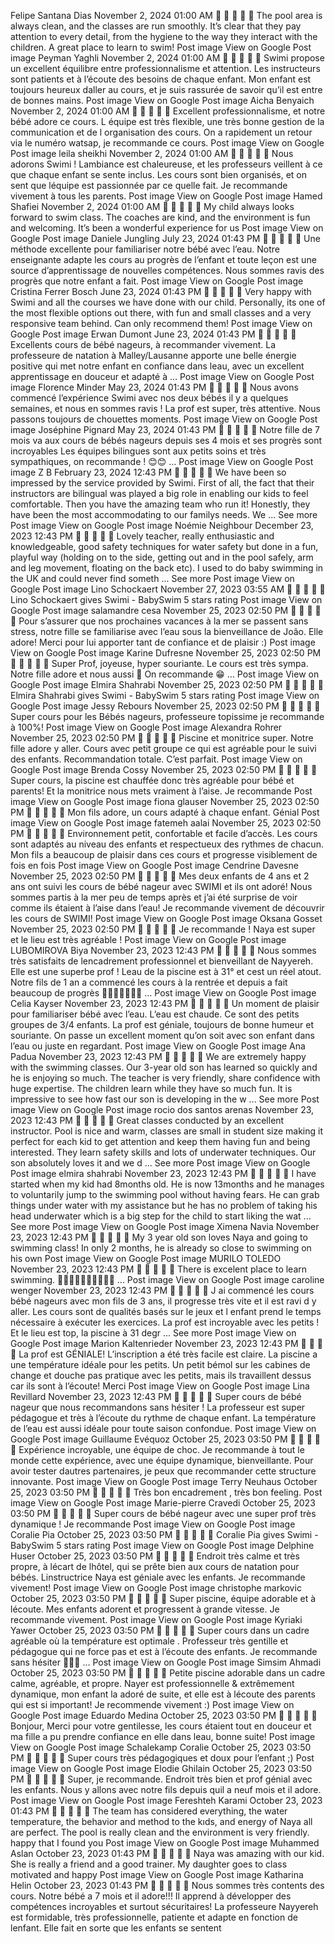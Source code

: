 Felipe Santana Dias
November 2, 2024 01:00 AM
    
The pool area is always clean, and the classes are run smoothly. It’s clear that they pay attention to every detail, from the hygiene to the way they interact with the children. A great place to learn to swim!
Post image View on Google
Post image
Peyman Yaghli
November 2, 2024 01:00 AM
    
Swimi propose un excellent équilibre entre professionnalisme et attention. Les instructeurs sont patients et à l’écoute des besoins de chaque enfant. Mon enfant est toujours heureux daller au cours, et je suis rassurée de savoir qu’il est entre de bonnes mains.
Post image View on Google
Post image
Aicha Benyaich
November 2, 2024 01:00 AM
    
Excellent professionnalisme, et notre bébé adore ce cours. L équipe est très flexible, une très bonne gestion de la communication et de l organisation des cours. On a rapidement un retour via le numéro watsap, je recommande ce cours.
Post image View on Google
Post image
leila sheikhi
November 2, 2024 01:00 AM
    
Nous adorons Swimi ! Lambiance est chaleureuse, et les professeurs veillent à ce que chaque enfant se sente inclus. Les cours sont bien organisés, et on sent que léquipe est passionnée par ce quelle fait. Je recommande vivement à tous les parents.
Post image View on Google
Post image
Hamed Shafiei
November 2, 2024 01:00 AM
    
My child always looks forward to swim class. The coaches are kind, and the environment is fun and welcoming. It’s been a wonderful experience for us
Post image View on Google
Post image
Daniele Jungling
July 23, 2024 01:43 PM
    
Une méthode excellente pour familiariser notre bébé avec l’eau. Notre enseignante adapte les cours au progrès de l’enfant et toute leçon est une source d’apprentissage de nouvelles compétences. Nous sommes ravis des progrès que notre enfant a fait.
Post image View on Google
Post image
Cristina Ferrer Bosch
June 23, 2024 01:43 PM
    
Very happy with Swimi and all the courses we have done with our child. Personally, its one of the most flexible options out there, with fun and small classes and a very responsive team behind. Can only recommend them!
Post image View on Google
Post image
Erwan Dumont
June 23, 2024 01:43 PM
    
Excellents cours de bébé nageurs, à recommander vivement. La professeure de natation à Malley/Lausanne apporte une belle énergie positive qui met notre enfant en confiance dans leau, avec un excellent apprentissage en douceur et adapté à …
Post image View on Google
Post image
Florence Minder
May 23, 2024 01:43 PM
    
Nous avons commencé l’expérience Swimi avec nos deux bébés il y a quelques semaines, et nous en sommes ravis ! La prof est super, très attentive. Nous passons toujours de chouettes moments.
Post image View on Google
Post image
Joséphine Pignard
May 23, 2024 01:43 PM
    
Notre fille de 7 mois va aux cours de bébés nageurs depuis ses 4 mois et ses progrès sont incroyables Les équipes bilingues sont aux petits soins et très sympathiques, on recommande ! 😊😊 …
Post image View on Google
Post image
Z B
February 23, 2024 12:43 PM
    
We have been so impressed by the service provided by Swimi. First of all, the fact that their instructors are bilingual was played a big role in enabling our kids to feel comfortable. Then you have the amazing team who run it! Honestly, they have been the most accommodating to our familys needs. We
... See more
Post image View on Google
Post image
Noémie Neighbour
December 23, 2023 12:43 PM
    
Lovely teacher, really enthusiastic and knowledgeable, good safety techniques for water safety but done in a fun, playful way (holding on to the side, getting out and in the pool safely, arm and leg movement, floating on the back etc). I used to do baby swimming in the UK and could never find someth
... See more
Post image View on Google
Post image
Lino Schockaert
November 27, 2023 03:55 AM
    
Lino Schockaert gives Swimi - BabySwim 5 stars rating
Post image View on Google
Post image
salamandre cesa
November 25, 2023 02:50 PM
    
Pour s’assurer que nos prochaines vacances à la mer se passent sans stress, notre fille se familiarise avec l’eau sous la bienveillance de Joâo. Elle adore! Merci pour lui apporter tant de confiance et de plaisir :)
Post image View on Google
Post image
Karine Dufresne
November 25, 2023 02:50 PM
    
Super Prof, joyeuse, hyper souriante. Le cours est très sympa. Notre fille adore et nous aussi 🤩 On recommande 😁 …
Post image View on Google
Post image
Elmira Shahrabi
November 25, 2023 02:50 PM
    
Elmira Shahrabi gives Swimi - BabySwim 5 stars rating
Post image View on Google
Post image
Jessy Rebours
November 25, 2023 02:50 PM
    
Super cours pour les Bébés nageurs, professeure topissime je recommande à 100%!
Post image View on Google
Post image
Alexandra Rohrer
November 25, 2023 02:50 PM
    
Piscine et monitrice super. Notre fille adore y aller. Cours avec petit groupe ce qui est agréable pour le suivi des enfants. Recommandation totale. C’est parfait.
Post image View on Google
Post image
Brenda Cossy
November 25, 2023 02:50 PM
    
Super cours, la piscine est chauffée donc très agréable pour bébé et parents! Et la monitrice nous mets vraiment à l’aise. Je recommande
Post image View on Google
Post image
fiona glauser
November 25, 2023 02:50 PM
    
Mon fils adore, un cours adapté à chaque enfant. Génial
Post image View on Google
Post image
fatemeh aalai
November 25, 2023 02:50 PM
    
Environnement petit, confortable et facile d’accès. Les cours sont adaptés au niveau des enfants et respectueux des rythmes de chacun. Mon fils a beaucoup de plaisir dans ces cours et progresse visiblement de fois en fois
Post image View on Google
Post image
Cendrine Davesne
November 25, 2023 02:50 PM
    
Mes deux enfants de 4 ans et 2 ans ont suivi les cours de bébé nageur avec SWIMI et ils ont adoré! Nous sommes partis à la mer peu de temps après et j’ai été surprise de voir comme ils étaient à l’aise dans l’eau! Je recommande vivement de découvrir les cours de SWIMI!
Post image View on Google
Post image
Oksana Gosset
November 25, 2023 02:50 PM
    
Je recommande ! Naya est super et le lieu est très agréable !
Post image View on Google
Post image
LUBOMIROVA Biya
November 23, 2023 12:43 PM
    
Nous sommes très satisfaits de lencadrement professionnel et bienveillant de Nayyereh. Elle est une superbe prof ! Leau de la piscine est à 31° et cest un réel atout. Notre fils de 1 an a commencé les cours à la rentrée et depuis a fait beaucoup de progrès 🙏🏽👶🏽🏊‍♀️💙 …
Post image View on Google
Post image
Celia Kayser
November 23, 2023 12:43 PM
    
Un moment de plaisir pour familiariser bébé avec l’eau. L’eau est chaude. Ce sont des petits groupes de 3/4 enfants. La prof est géniale, toujours de bonne humeur et souriante. On passe un excellent moment qu’on soit avec son enfant dans l’eau ou juste en regardant.
Post image View on Google
Post image
Ana Padua
November 23, 2023 12:43 PM
    
We are extremely happy with the swimming classes. Our 3-year old son has learned so quickly and he is enjoying so much. The teacher is very friendly, share confidence with huge expertise. The children learn while they have so much fun. It is impressive to see how fast our son is developing in the w
... See more
Post image View on Google
Post image
rocio dos santos arenas
November 23, 2023 12:43 PM
    
Great classes conducted by an excellent instructor. Pool is nice and warm, classes are small in student size making it perfect for each kid to get attention and keep them having fun and being interested. They learn safety skills and lots of underwater techniques. Our son absolutely loves it and we d
... See more
Post image View on Google
Post image
elmira shahrabi
November 23, 2023 12:43 PM
    
I have started when my kid had 8months old. He is now 13months and he manages to voluntarily jump to the swimming pool without having fears. He can grab things under water with my assistance but he has no problem of taking his head underwater which is a big step for the child to start liking the wat
... See more
Post image View on Google
Post image
Ximena Navia
November 23, 2023 12:43 PM
    
My 3 year old son loves Naya and going to swimming class! In only 2 months, he is already so close to swimming on his own
Post image View on Google
Post image
MURILO TOLEDO
November 23, 2023 12:43 PM
    
There is excelent place to learn swimming. 👏👏👏👏👏👏👏👏👏👏 …
Post image View on Google
Post image
caroline wenger
November 23, 2023 12:43 PM
    
J ai commencé les cours bébé nageurs avec mon fils de 3 ans, il progresse très vite et il est ravi d y aller. Les cours sont de qualités basés sur le jeux et l enfant prend le temps nécessaire à exécuter les exercices. La prof est incroyable avec les petits ! Et le lieu est top, la piscine à 31 degr
... See more
Post image View on Google
Post image
Marion Kaltenrieder
November 23, 2023 12:43 PM
   
La prof est GÉNIALE! L’inscription a été très facile est claire. La piscine a une température idéale pour les petits. Un petit bémol sur les cabines de change et douche pas pratique avec les petits, mais ils travaillent dessus car ils sont à l’écoute! Merci
Post image View on Google
Post image
Lina Revillard
November 23, 2023 12:43 PM
    
Super cours de bébé nageur que nous recommandons sans hésiter ! La professeur est super pédagogue et très à l’écoute du rythme de chaque enfant. La température de l’eau est aussi idéale pour toute saison confondue.
Post image View on Google
Post image
Guillaume Evéquoz
October 25, 2023 03:50 PM
    
Expérience incroyable, une équipe de choc. Je recommande à tout le monde cette expérience, avec une équipe dynamique, bienveillante. Pour avoir tester dautres partenaires, je peux que recommander cette structure innovante.
Post image View on Google
Post image
Terry Neuhaus
October 25, 2023 03:50 PM
    
Très bon encadrement , très bon feeling.
Post image View on Google
Post image
Marie-pierre Cravedi
October 25, 2023 03:50 PM
    
Super cours de bébé nageur avec une super prof très dynamique ! Je recommande
Post image View on Google
Post image
Coralie Pia
October 25, 2023 03:50 PM
    
Coralie Pia gives Swimi - BabySwim 5 stars rating
Post image View on Google
Post image
Delphine Huser
October 25, 2023 03:50 PM
    
Endroit très calme et très propre, à lécart de lhôtel, qui se prête bien aux cours de natation pour bébés. Linstructrice Naya est géniale avec les enfants. Je recommande vivement!
Post image View on Google
Post image
christophe markovic
October 25, 2023 03:50 PM
    
Super piscine, équipe adorable et à lécoute. Mes enfants adorent et progressent à grande vitesse. Je recommande vivement.
Post image View on Google
Post image
Kyriaki Yawer
October 25, 2023 03:50 PM
    
Super cours dans un cadre agréable où la température est optimale . Professeur très gentille et pédagogue qui ne force pas et est à l’écoute des enfants. Je recommande sans hésiter 👍🏼✨ …
Post image View on Google
Post image
Simsim Ahmadi
October 25, 2023 03:50 PM
    
Petite piscine adorable dans un cadre calme, agréable, et propre. Nayer est professionnelle & extrêmement dynamique, mon enfant la adoré de suite, et elle est à lécoute des parents qui est si important! Je recommende vivement :)
Post image View on Google
Post image
Eduardo Medina
October 25, 2023 03:50 PM
    
Bonjour, Merci pour votre gentilesse, les cours étaient tout en douceur et ma fille a pu prendre confiance en elle dans leau, bonne suite!
Post image View on Google
Post image
Schalekamp Coralie
October 25, 2023 03:50 PM
    
Super cours très pédagogiques et doux pour l’enfant ;)
Post image View on Google
Post image
Elodie Ghilain
October 25, 2023 03:50 PM
    
Super, je recommande. Endroit très bien et prof génial avec les enfants. Nous y allons avec notre fils depuis quil a neuf mois et il adore.
Post image View on Google
Post image
Fereshteh Karami
October 23, 2023 01:43 PM
    
The team has considered everything, the water temperature, the behavior and method to the kıds, and energy of Naya all are perfect. The pool is really clean and the environment is very friendly. happy that I found you
Post image View on Google
Post image
Muhammed Aslan
October 23, 2023 01:43 PM
    
Naya was amazing with our kid. She is really a friend and a good trainer. My daughter goes to class motivated and happy
Post image View on Google
Post image
Katharina Helin
October 23, 2023 01:43 PM
    
Nous sommes très contents des cours. Notre bébé a 7 mois et il adore!!! Il apprend à développer des compétences incroyables et surtout sécuritaires! La professeure Nayyereh est formidable, très professionnelle, patiente et adapte en fonction de lenfant. Elle fait en sorte que les enfants se sentent